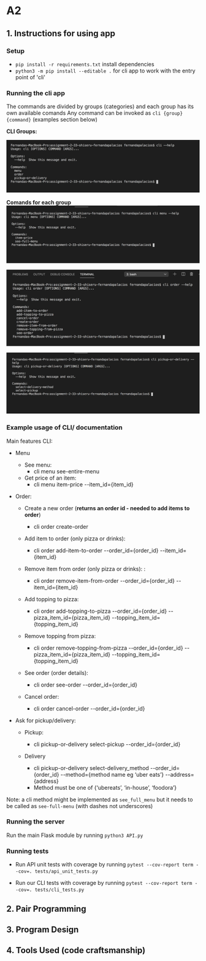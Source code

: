# A2


## 1. Instructions for using app

### Setup
- `pip install -r requirements.txt` install dependencies
- `python3 -m pip install --editable .` for cli app to work with the entry point of 'cli'


### Running the cli app
The commands are divided by groups (categories) and each group has its own available comands
Any command can be invoked as `cli {group} {command}` (examples section below)

**CLI Groups:**

![alt text](cli_instructions_pictures/groups.png)


**Comands for each group**
![alt text](cli_instructions_pictures/menu_commands.png)

![alt text](cli_instructions_pictures/order_commands.png)

![alt text](cli_instructions_pictures/pickup-or-delivery_commands.png)

### Example usage of CLI/ documentation




Main features CLI:

- Menu
  - See  menu: 
    -  cli menu see-entire-menu
  - Get price of an item:
    - cli menu item-price --item_id={item_id}

- Order: 
  - Create a new order (**returns an order id - needed to add items to order**) 
    - cli order create-order

  - Add item to order (only pizza or drinks): 
    - cli order add-item-to-order --order_id={order_id} --item_id={item_id}

  - Remove item from order  (only pizza or drinks): : 
     - cli order remove-item-from-order --order_id={order_id} --item_id={item_id}

  - Add topping to pizza: 
    - cli order add-topping-to-pizza --order_id={order_id} --pizza_item_id={pizza_item_id} --topping_item_id={topping_item_id}

  - Remove topping from pizza: 
    - cli order remove-topping-from-pizza --order_id={order_id} --pizza_item_id={pizza_item_id} --topping_item_id={topping_item_id}

  - See order (order details): 
    - cli order see-order --order_id={order_id}

  - Cancel order: 
    - cli order cancel-order --order_id={order_id}

- Ask for pickup/delivery:
    - Pickup:
      - cli  pickup-or-delivery select-pickup --order_id={order_id}

    - Delivery
      -  cli  pickup-or-delivery select-delivery_method --order_id={order_id} --method={method name eg ‘uber eats’} --address={address}
      - Method must be one of {‘ubereats’, ‘in-house’, ‘foodora’}



Note: a cli method might be implemented as `see_full_menu` but it needs to be called as `see-full-menu` (with dashes not underscores) 


### Running the server
Run the main Flask module by running `python3 API.py`

### Running tests
- Run API unit tests with coverage by running `pytest --cov-report term --cov=. tests/api_unit_tests.py`

- Run our CLI tests with coverage by running `pytest --cov-report term --cov=. tests/cli_tests.py`


## 2. Pair Programming

## 3. Program Design

## 4. Tools Used (code craftsmanship)


